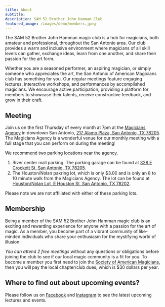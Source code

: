 ```yaml
---
title: About
subtitle: 
description: SAM 52 Brother John Hamman Club
featured_image: /images/demo/members.jpeg
---
```



The SAM 52 Brother John Hamman magic club is a hub for magicians, both amateur and professional, throughout the San Antonio area. Our club provides a warm and inclusive environment where magicians of all skill levels can gather, exchange ideas, learn from one another, and share their passion for the art form.

Whether you are a seasoned performer, an aspiring magician, or simply someone who appreciates the art, the San Antonio of American Magicians club has something for you. Our regular meetings feature engaging lectures, interactive workshops, and performances by accomplished magicians. We encourage active participation, providing a platform for members to showcase their talents, receive constructive feedback, and grow in their craft.

## Meeting

Join us on the first Thursday of every month at 7pm at the [Magicians Agency](https://www.magiciansagency.com/) in downtown San Antonio, [217 Alamo Plaza, San Antonio, TX 78205](https://goo.gl/maps/h2KGEpTYFLMFnUFPA). The Magicians Agency is a wonderful venue for our monthly meeting with a full stage that you can perform on during the meeting!

We recommend two parking locations near the agency.

1. River center mall parking. The parking garage can be found at [328 E Crockett St, San Antonio, TX 78205](https://goo.gl/maps/of5HQf5MdixcB2a56).
2. The Houston/Nolan pakring lot, which is only $3.00 and is only an 8 to 10 minute walk from the Magicians Agency. The lot can be found at [Houston/Nolan Lot, E Houston St, San Antonio, TX 78202](https://goo.gl/maps/KpVWEou3R37zwesk7).

Please note we are not affiliated with either of these parking lots.



## Membership

Being a member of the SAM 52 Brother John Hamman magic club is an exciting and rewarding experience for anyone with a passion for the art of magic. As a member, you become part of a vibrant community of like-minded individuals who share your enthusiasm for the mystifying world of illusion.

*You can attend 2 free meetings* without any questions or obligations before joining the club to see if our local magic community is a fit for you. To become a member you first need to join the [Society of American Magicians](https://www.magicsam.com/), then you will pay the local chapter/club dues, which is $30 dollars per year. 

## Where to find out about upcoming events?

Please follow us on [Facebook](https://www.facebook.com/groups/SAMagician) and [Instagram](https://www.instagram.com/magicsanantonio) to see the latest upcoming lectures and events.

